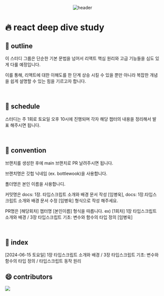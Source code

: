 <div align="center">
  
  ![header](https://capsule-render.vercel.app/api?type=waving&height=300&color=gradient&text=ReactDeepdive)
  
</div>

# 🔥 react deep dive study

##  📖 outline

이 스터디 그룹은 단순한 기본 문법을 넘어서 리액트 핵심 원리와 고급 기능들을 심도 있게 다룰 예정입니다.

이를 통해, 리액트에 대한 이해도를 한 단계 상승 시킬 수 있을 뿐만 아니라 복잡한 개념을 쉽게 설명할 수 있는 힘을 기르고자 합니다.

<br />

##  📆 schedule

스터디는 주 1회로 토요일 오후 10시에 진행되며 각자 해당 챕터의 내용을 정리해서 발표 해주시면 됩니다.

<br />

##  💊 convention

브랜치를 생성한 후에 main 브랜치로 PR 날려주시면 됩니다.

브랜치명은 깃헙 닉네임 (ex. bottlewook)을 사용합니다.

폴더명은 본인 이름을 사용합나디.

커밋명은 docs: 1장. 타입스크립트 소개와 배경 문서 작성 [임병욱], docs: 1장.타입스크립트 소개와 배경 문서 수정 [임병욱] 형식으로 작성 해주세요.

PR명은 [해당회차] 챕터명 [본인이름] 형식을 따릅니다. ex) [1회차] 1장 타입스크립트 소개와 배경 / 3장 타입스크립트 기초: 변수와 함수의 타입 정의 [임병욱]


<br />

## 🚀 index

[2024-06-15 토요일] 1장 타입스크립트 소개와 배경 / 3장 타입스크립트 기초: 변수와 함수의 타입 정의 / 타입스크립트 동작 원리

##  😄 contributors

<a href="https://github.com/bottlewook/typescript-deepdive/graphs/contributors">
  <img src="https://contrib.rocks/image?max=50&repo=bottlewook/typescript-deepdive" />
</a>